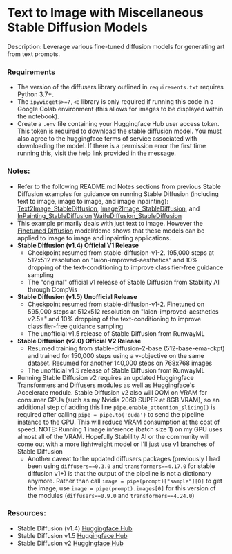 # Text to Image with Miscellaneous Stable Diffusion Models

Description: Leverage various fine-tuned diffusion models for generating art from text prompts.


### Requirements

 - The version of the diffusers library outlined in `requirements.txt` requires Python 3.7+.
 - The `ipywidgets>=7,<8` library is only required if running this code in a Google Colab environment (this allows for images to be displayed within the notebook).
 - Create a `.env` file containing your Huggingface Hub user access token. This token is required to download the stable diffusion model. You must also agree to the huggingface terms of service associated with downloading the model. If there is a permission error the first time running this, visit the help link provided in the message.


### Notes:

 - Refer to the following README.md Notes sections from previous Stable Diffusion examples for guidance on running Stable Diffusion (including text to image, image to image, and image inpainting): [Text2Image_StableDiffusion](https://github.com/dmmagdal/Huggingface_Examples/blob/main/WaifuDiffusion_StableDiffusion/README.md), [Image2Image_StableDiffusion](https://github.com/dmmagdal/Huggingface_Examples/blob/main/Image2Image_StableDiffusion/README.md), and [InPainting_StableDiffusion](https://github.com/dmmagdal/Huggingface_Examples/blob/main/InPainting_StableDiffusion/README.md) [WaifuDiffusion_StableDiffusion](https://github.com/dmmagdal/Huggingface_Examples/blob/main/WaifuDiffusion_StableDiffusion/README.md)
 - This example primarily deals with just text to image. However the [Finetuned Diffusion](https://huggingface.co/spaces/anzorq/finetuned_diffusion) model/demo shows that these models can be applied to image to image and inpainting applications.
 - **Stable Diffusion (v1.4) Official V1 Release**
    - Checkpoint resumed from stable-diffusion-v1-2. 195,000 steps at 512x512 resolution on "laion-improved-aesthetics" and 10% dropping of the text-conditioning to improve classifier-free guidance sampling
    - The "original" official v1 release of Stable Diffusion from Stability AI through CompVis
 - **Stable Diffusion (v1.5) Unofficial Release**
    - Checkpoint resumed from stable-diffusion-v1-2. Finetuned on 595,000 steps at 512x512 resolution on "laion-improved-aesthetics v2.5+" and 10% dropping of the text-conditioning to improve classifier-free guidance sampling
    - The unofficial v1.5 release of Stable Diffusion from RunwayML
 - **Stable Diffusion (v2.0) Official V2 Release**
    - Resumed training from stable-diffusion-2-base (512-base-ema-ckpt) and trained for 150,000 steps using a v-objective on the same dataset. Resumed for another 140,000 steps on 768x768 images
    - The unofficial v1.5 release of Stable Diffusion from RunwayML
 - Running Stable Diffusion v2 requires an updated Huggingface Transformers and Diffusers modules as well as Huggingface's Accelerate module. Stable Diffusion v2 also will OOM on VRAM for consumer GPUs (such as my Nvidia 2060 SUPER at 8GB VRAM), so an additional step of adding this line `pipe.enable_attention_slicing()` is required after calling `pipe = pipe.to('cuda')` to send the pipeline instance to the GPU. This will reduce VRAM consumption at the cost of speed. NOTE: Running 1 image inference (batch size 1) on my GPU uses almost all of the VRAM. Hopefully Stablility AI or the community will come out with a more lightweight model or I'll just use v1 branches of Stable Diffusion
    - Another caveat to the updated diffusers packages (previously I had been using `diffusers==0.3.0` and `transformers==4.17.0` for stable diffusion v1+) is that the output of the pipeline is not a dictionary anymore. Rather than call `image = pipe(prompt)["sample"][0]` to get the image, use `image = pipe(prompt).images[0]` for this version of the modules (`diffusers==0.9.0` and `transformers==4.24.0`)


### Resources:

 - Stable Diffusion (v1.4) [Huggingface Hub](https://huggingface.co/CompVis/stable-diffusion-v1-4)
 - Stable Diffusion v1.5 [Huggingface Hub](https://huggingface.co/runwayml/stable-diffusion-v1-5)
 - Stable Diffusion v2 [Huggingface Hub](https://huggingface.co/stabilityai/stable-diffusion-2)